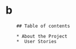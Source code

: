 # b

        ## Table of contents

        * About the Project
        *  User Stories
        
        